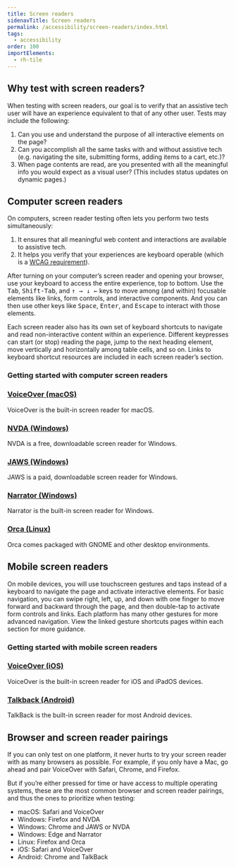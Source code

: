 ```yaml
---
title: Screen readers
sidenavTitle: Screen readers
permalink: /accessibility/screen-readers/index.html
tags:
  - accessibility
order: 100
importElements:
  - rh-tile
---
```


<link rel="stylesheet"
      data-helmet
      href="/assets/packages/@rhds/elements/elements/rh-tile/rh-tile-lightdom.css">

<style data-helmet>
  rh-tile [slot="headline"] {
    font-weight: var(--rh-font-weight-heading-bold, 700);
  }
</style>

## Why test with screen readers?

When testing with screen readers, our goal is to verify that an assistive tech user will have an experience equivalent to that of any other user. Tests may include the following:

1. Can you use and understand the purpose of all interactive elements on the page?
2. Can you accomplish all the same tasks with and without assistive tech (e.g. navigating the site, submitting forms, adding items to a cart, etc.)?
3. When page contents are read, are you presented with all the meaningful info you would expect as a visual user? (This includes status updates on dynamic pages.)

## Computer screen readers

On computers, screen reader testing often lets you perform two tests simultaneously:

1. It ensures that all meaningful web content and interactions are available to assistive tech.
2. It helps you verify that your experiences are keyboard operable (which is a [WCAG requirement](https://www.w3.org/WAI/WCAG21/Understanding/keyboard-accessible.html)).

After turning on your computer’s screen reader and opening your browser, use your keyboard to access the entire experience, top to bottom. Use the <kbd>Tab</kbd>, <kbd>Shift-Tab</kbd>, and <kbd>↑ → ↓ ←</kbd> keys to move among (and within) focusable elements like links, form controls, and interactive components. And you can then use other keys like <kbd>Space</kbd>, <kbd>Enter</kbd>, and <kbd>Escape</kbd> to interact with those elements.

Each screen reader also has its own set of keyboard shortcuts to navigate and read non-interactive content within an experience. Different keypresses can start (or stop) reading the page, jump to the next heading element, move vertically and horizontally among table cells, and so on. Links to keyboard shortcut resources are included in each screen reader’s section.

### Getting started with computer screen readers

<nav class="grid xs-two-columns sm-three-columns">
  <rh-tile compact="">
    <h3 slot="headline"><a href="/accessibility/screen-readers-computer/#voiceover-(macos)">VoiceOver (macOS)</a></h3>
    VoiceOver is the built-in screen reader for macOS.
  </rh-tile>
  <rh-tile compact="">
    <h3 slot="headline"><a href="/accessibility/screen-readers-computer/#nvda-(windows)">NVDA (Windows)</a></h3>
    NVDA is a free, downloadable screen reader for Windows. 
  </rh-tile>
  <rh-tile compact="">
    <h3 slot="headline"><a href="/accessibility/screen-readers-computer/#jaws-(windows)">JAWS (Windows)</a></h3>
    JAWS is a paid, downloadable screen reader for Windows.
  </rh-tile>
  <rh-tile compact="">
    <h3 slot="headline"><a href="/accessibility/screen-readers-computer/#narrator-(windows)">Narrator (Windows)</a></h3>
    Narrator is the built-in screen reader for Windows.
  </rh-tile>
  <rh-tile compact="">
    <h3 slot="headline"><a href="/accessibility/screen-readers-computer/#orca-(linux)">Orca (Linux)</a></h3>
    Orca comes packaged with GNOME and other desktop environments.
  </rh-tile>
</nav>

## Mobile screen readers

On mobile devices, you will use touchscreen gestures and taps instead of a keyboard to navigate the page and activate interactive elements.
For basic navigation, you can swipe right, left, up, and down with one finger to move forward and backward through the page, and then double-tap to activate form controls and links. Each platform has many other gestures for more advanced navigation. View the linked gesture shortcuts pages within each section for more guidance.

### Getting started with mobile screen readers

<nav class="grid xs-two-columns sm-three-columns">
  <rh-tile compact="">
    <h3 slot="headline"><a href="/accessibility/screen-readers-mobile/#voiceover-(ios)">VoiceOver (iOS)</a></h3>
    VoiceOver is the built-in screen reader for iOS and iPadOS devices.
  </rh-tile>
  <rh-tile compact="">
    <h3 slot="headline"><a href="/accessibility/screen-readers-mobile/#talkback-(android)">Talkback (Android)</a></h3>
    TalkBack is the built-in screen reader for most Android devices.
  </rh-tile>
</nav>

## Browser and screen reader pairings

If you can only test on one platform, it never hurts to try your screen reader with as many browsers as possible. For example, if you only have a Mac, go ahead and pair VoiceOver with Safari, Chrome, and Firefox.

But if you’re either pressed for time or have access to multiple operating systems, these are the most common browser and screen reader pairings, and thus the ones to prioritize when testing:

- macOS: Safari and VoiceOver
- Windows: Firefox and NVDA
- Windows: Chrome and JAWS or NVDA
- Windows: Edge and Narrator
- Linux: Firefox and Orca
- iOS: Safari and VoiceOver
- Android: Chrome and TalkBack
